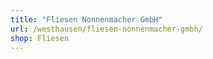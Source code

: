 ```yaml
---
title: "Fliesen Nonnenmacher GmbH"
url: /westhausen/fliesen-nonnenmacher-gmbh/
shop: Fliesen
---
```

